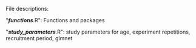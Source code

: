 File descriptions:

"___functions___.R": Functions and packages

"___study_parameters___.R": study parameters for age, experiment repetitions, recruitment period, glmnet
